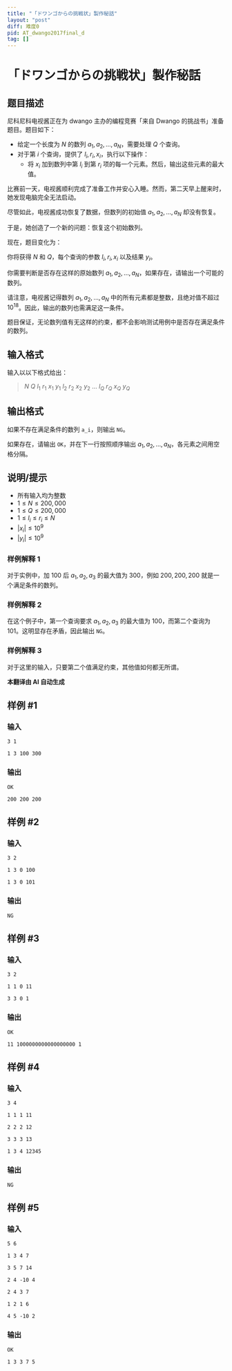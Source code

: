 ```yaml
---
title: "「ドワンゴからの挑戦状」製作秘話"
layout: "post"
diff: 难度0
pid: AT_dwango2017final_d
tag: []
---
```


# 「ドワンゴからの挑戦状」製作秘話

## 题目描述

尼科尼科电视酱正在为 dwango 主办的编程竞赛「来自 Dwango 的挑战书」准备题目。题目如下：

- 给定一个长度为 $N$ 的数列 $a_1, a_2, \ldots, a_N$，需要处理 $Q$ 个查询。
- 对于第 $i$ 个查询，提供了 $l_i, r_i, x_i$，执行以下操作：
  - 将 $x_i$ 加到数列中第 $l_i$ 到第 $r_i$ 项的每一个元素。然后，输出这些元素的最大值。

比赛前一天，电视酱顺利完成了准备工作并安心入睡。然而，第二天早上醒来时，她发现电脑完全无法启动。

尽管如此，电视酱成功恢复了数据，但数列的初始值 $a_1, a_2, \ldots, a_N$ 却没有恢复。

于是，她创造了一个新的问题：恢复这个初始数列。

现在，题目变化为：

你将获得 $N$ 和 $Q$，每个查询的参数 $l_i, r_i, x_i$ 以及结果 $y_i$。

你需要判断是否存在这样的原始数列 $a_1, a_2, \ldots, a_N$，如果存在，请输出一个可能的数列。

请注意，电视酱记得数列 $a_1, a_2, \ldots, a_N$ 中的所有元素都是整数，且绝对值不超过 $10^{18}$。因此，输出的数列也需满足这一条件。

题目保证，无论数列值有无这样的约束，都不会影响测试用例中是否存在满足条件的数列。

## 输入格式

输入以以下格式给出：

> $N$ $Q$ $l_1$ $r_1$ $x_1$ $y_1$ $l_2$ $r_2$ $x_2$ $y_2$ $\ldots$ $l_Q$ $r_Q$ $x_Q$ $y_Q$

## 输出格式

如果不存在满足条件的数列 `a_i`，则输出 `NG`。

如果存在，请输出 `OK`，并在下一行按照顺序输出 $a_1, a_2, \ldots, a_N$，各元素之间用空格分隔。

## 说明/提示

- 所有输入均为整数
- $1 \leq N \leq 200,000$
- $1 \leq Q \leq 200,000$
- $1 \leq l_i \leq r_i \leq N$
- $|x_i| \leq 10^9$
- $|y_i| \leq 10^9$

### 样例解释 1

对于实例中，加 $100$ 后 $a_1, a_2, a_3$ 的最大值为 $300$，例如 $200, 200, 200$ 就是一个满足条件的数列。

### 样例解释 2

在这个例子中，第一个查询要求 $a_1, a_2, a_3$ 的最大值为 $100$，而第二个查询为 $101$。这明显存在矛盾，因此输出 `NG`。

### 样例解释 3

对于这里的输入，只要第二个值满足约束，其他值如何都无所谓。

 **本翻译由 AI 自动生成**

## 样例 #1

### 输入

```
3 1
1 3 100 300
```

### 输出

```
OK
200 200 200
```

## 样例 #2

### 输入

```
3 2
1 3 0 100
1 3 0 101
```

### 输出

```
NG
```

## 样例 #3

### 输入

```
3 2
1 1 0 11
3 3 0 1
```

### 输出

```
OK
11 1000000000000000000 1
```

## 样例 #4

### 输入

```
3 4
1 1 1 11
2 2 2 12
3 3 3 13
1 3 4 12345
```

### 输出

```
NG
```

## 样例 #5

### 输入

```
5 6
1 3 4 7
3 5 7 14
2 4 -10 4
2 4 3 7
1 2 1 6
4 5 -10 2
```

### 输出

```
OK
1 3 3 7 5
```

